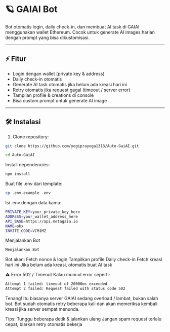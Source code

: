 # 🪐 GAIAI Bot

Bot otomatis login, daily check-in, dan membuat AI task di GAIAI menggunakan wallet Ethereum. Cocok untuk generate AI images harian dengan prompt yang bisa dikustomisasi.  

---

## ⚡ Fitur
- Login dengan wallet (private key & address)
- Daily check-in otomatis
- Generate AI task otomatis jika belum ada kreasi hari ini
- Retry otomatis jika request gagal (timeout / server error)
- Tampilan profile & creations di console
- Bisa custom prompt untuk generate AI image  

---

## 🛠️ Instalasi

1. Clone repository:
```bash
git clone https://github.com/yogiprayoga1313/Auto-GaiAI.git
```

```bash
cd Auto-GaiAI
```

Install dependencies:
```bash
npm install
```

Buat file .env dari template:
```bash
cp .env.example .env
```

Isi .env dengan data kamu:

```bash
PRIVATE_KEY=your_private_key_here
ADDRESS=your_wallet_address_here
API_BASE=https://api.metagaia.io
NAME=okx
INVITE_CODE=VCM1MZ
```

Menjalankan Bot
```bash
Menjalankan Bot
```

Bot akan:
Fetch nonce & login
Tampilkan profile
Daily check-in
Fetch kreasi hari ini
Jika belum ada kreasi, otomatis buat AI task

⚠️ Error 502 / Timeout
Kalau muncul error seperti:
```bash
Attempt 1 failed: timeout of 20000ms exceeded
Attempt 2 failed: Request failed with status code 502
```

Tenang! Itu biasanya server GAIAI sedang overload / lambat, bukan salah bot.
Bot sudah otomatis retry beberapa kali dan akan memeriksa kembali kreasi jika server sempat menunda.

Tips:
Tunggu beberapa detik & jalankan ulang
Jangan spam request terlalu cepat, biarkan retry otomatis bekerja